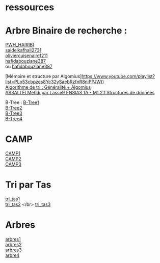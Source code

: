 
# ressources
# Arbre Binaire de recherche : 
[PWH_HAIRIBI](https://www.youtube.com/@PWH_HAIRIBI/playlists) </br>
[saidelkafhali2731](https://www.youtube.com/@saidelkafhali2731/playlists)  </br>
[oliviercuisenaire1211](https://www.youtube.com/@oliviercuisenaire1211/playlists)  </br>
[hafidabouziane387](https://www.youtube.com/@hafidabouziane387/videos)   </br>ou [hafidabouziane387](https://www.youtube.com/watch?v=56NbCqX0bVk&list=UUQUTEeiHn-nP1_w6Ymi74hA)  </br>



[Mémoire et structure par Algomius]https://www.youtube.com/playlist?list=PLo53cbpzes8Yc32ySaebRzfnR8niPPJWt)  </br>
[Algorithme de tri : Généralité + Algomius](https://www.youtube.com/watch?v=NxtuTW-e2JI&list=PLo53cbpzes8YitYTmH9Z2wxLt73sL_CJj&pp=iAQB)  </br>
[ASSALI El Mehdi par Lasse9 ENSIAS 1A - M1.2.1 Structures de données](https://www.youtube.com/playlist?list=PLVmWahPwxZmU68vnxSOpXtNc2MSv7C4Ye)  </br>

B-Tree : 
[B-Tree1](https://www.youtube.com/@computerscienceclassexampl1504)  </br>
[B-Tree2](https://www.youtube.com/watch?v=0Ud72NLwqhU)  </br>
[B-Tree3](https://www.youtube.com/playlist?list=PL8xmnXn7pVtyhqj8kStLRbJx_2mbrgGqg)  </br>
[B-Tree4](https://www.youtube.com/playlist?list=PLDN4rrl48XKpZkf03iYFl-O29szjTrs_O)  </br>

# CAMP  
[CAMP1](https://www.youtube.com/watch?v=MtVZAXepMPM)  </br>
[CAMP2](https://www.youtube.com/watch?v=8hly31xKli0)  </br>
[CAMP3](https://www.youtube.com/watch?v=OkS9YkfW50s)  </br>


# Tri par Tas 
[tri_tas1](https://github.com/rochevin/tri_tas)  </br>
[tri_tas2](https://github.com/ahmedOumezzine/Algorithme-tri-language-C/blob/master/tri%20(selection,insertion,bulle).c)  </br>
[tri_tas3](https://github.com/rlecomte19/Benchme)  </br>


# Arbres
[arbres1](https://github.com/MajorPetrov/Arbres-binaires/blob/master/Test_arbre.c)  </br>
[arbres2](https://github.com/Quentin18/ABR)  </br>
[arbres3](https://gist.github.com/tonious/1377768)  </br>
[arbre4](https://gist.github.com/moenn1/ee1ea8af01e6cb4d04215a91b791992e)  </br>

